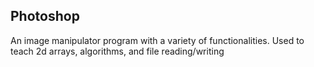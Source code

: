 ## Photoshop

An image manipulator program with a variety of functionalities. Used to teach 2d arrays, algorithms, and file reading/writing
